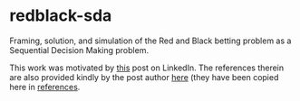 # redblack-sda
Framing, solution, and simulation of the Red and Black betting problem as a Sequential Decision Making problem.


This work was motivated by [this](https://www.linkedin.com/feed/update/urn:li:activity:7356703783625674753/) post on LinkedIn. The references therein are also provided kindly by the post author [here](https://drive.google.com/drive/folders/1-VfrdSLtguIZqmRf9eu7fsyUx21X5ALd) (they have been copied here in [references](/references).

